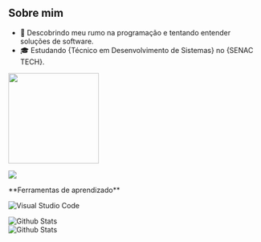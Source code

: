 ## Sobre mim

- 🤔 Descobrindo meu rumo na programação e tentando entender soluções de software.
- 🎓 Estudando {Técnico em Desenvolvimento de Sistemas} no {SENAC TECH}.

<div>
<a href = "https://github.com/anuraghazra/github-readme-stats">
  <img  height="180em"  src="https://github-readme-stats.vercel.app/api?username=LuisVanz&show_icons=true&count_private=true&theme=vue-dark"/>


  <a  height="40" width="50" href="https://instagram.com/luis_xvl" target="_blank"><img src="https://img.shields.io/badge/-Instagram-%23E4405F?style=for-the-badge&logo=instagram&logoColor=white" target="_blank"></a>
  
</a>
</div>
**Ferramentas de aprendizado**

![Visual Studio Code](https://img.shields.io/badge/-Visual%20Studio%20Code-333333?style=flat&logo=visual-studio-code&logoColor=007ACC)

<td>
      <img
        align="left"
        src="https://github-readme-stats.vercel.app/api/top-langs/?username=LuisVanz&theme=dark&hide_border=false&include_all_commits=true&count_private=true&layout=compact"
        alt="Github Stats"
      />
    </td>
     <td>
      <br />
      <img
        align="left"
        src="https://github-readme-streak-stats.herokuapp.com/?user=LuisVanz&theme=dark&hide_border=false"
        alt="Github Stats"
      />
    </td>
  </tr>
</table>

